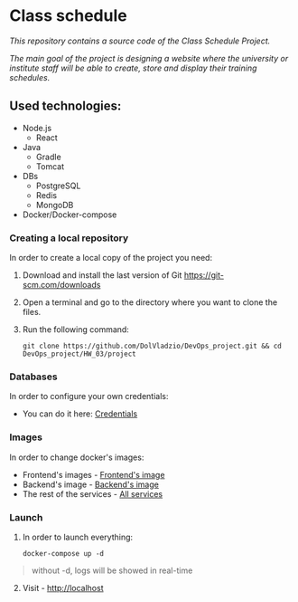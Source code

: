 # Class schedule
_This repository contains a source code of the Class Schedule Project._

_The main goal of the project is designing a website where the university or institute staff will be able to create, store and display their training schedules._

## Used technologies:
- Node.js
  - React
- Java
  - Gradle
  - Tomcat
- DBs
  - PostgreSQL
  - Redis
  - MongoDB
- Docker/Docker-compose

### Creating a local repository
In order to create a local copy of the project you need:
1. Download and install the last version of Git https://git-scm.com/downloads
2. Open a terminal and go to the directory where you want to clone the files. 
3. Run the following command:

       git clone https://github.com/DolVladzio/DevOps_project.git && cd DevOps_project/HW_03/project

### Databases
In order to configure your own credentials:
- You can do it here: [Credentials]

### Images
In order to change docker's images:
- Frontend's images - [Frontend's image]
- Backend's image - [Backend's image]
- The rest of the services - [All services]

### Launch
1. In order to launch everything:

       docker-compose up -d
> without -d, logs will be showed in real-time
2. Visit - [http://localhost]

[//]: # (Reference links)
[Credentials]: <https://github.com/DolVladzio/DevOps_project/blob/SCRUM-18-HW_03/HW_03/project/.env>
[Frontend's image]: <https://github.com/DolVladzio/DevOps_project/tree/SCRUM-18-HW_03/HW_03/frontend/project/Dockerfile>
[Backend's image]: <https://github.com/DolVladzio/DevOps_project/blob/SCRUM-18-HW_03/HW_03/project/Dockerfile>
[All services]: <https://github.com/DolVladzio/DevOps_project/blob/SCRUM-18-HW_03/HW_03/project/docker-compose.yml>
[http://localhost]: <http://localhost>
